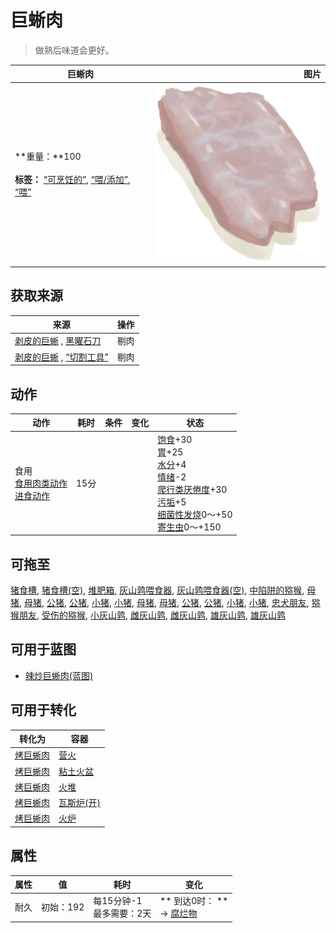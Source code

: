 # 巨蜥肉  
> 做熟后味道会更好。  
  
  巨蜥肉  |   图片   
 ----  |  ----:   
 **重量：**100<br><br>**标签：**	[“可烹饪的”](tag_Cookable.md), [“喂/添加”](tag_Feed.md), [“喂”](tag_Meat.md)  |  ![](Sprite/MonitorMeat.png)   
  
## 获取来源  
来源  |  操作  
----  |  ----  
[剥皮的巨蜥](MonitorSkinned.md) , [黑曜石刀](KnifeObsidian.md)  |  剔肉  
[剥皮的巨蜥](MonitorSkinned.md) , [“切割工具”](tag_Cutter.md)  |  剔肉  
## 动作  
动作  |  耗时  |  条件  |  变化  |  状态  
----  |  ----  |  ----  |  ----  |  ----  
食用<br>[食用肉类动作](CarnivorousAction.md)<br>[进食动作](EatingAction.md)  |  15分  |    |    |  [饱食](Satiation.md)+30<br>[胃](Stomach.md)+25<br>[水分](Hydration.md)+4<br>[情绪](Morale.md)-2<br>[爬行类厌倦度](SaturationReptile.md)+30<br>[污垢](Filth.md)+5<br>[细菌性发烧](BacteriaFever.md)0～+50<br>[寄生虫](Parasites.md)0～+150  
## 可拖至  
[猪食槽](BoarFeeder.md), [猪食槽(空)](BoarFeederEmpty.md), [堆肥箱](CompostBin.md), [灰山鹑喂食器](PartridgeFeeder.md), [灰山鹑喂食器(空)](PartridgeFeederEmpty.md), [中陷阱的猕猴](CageTrapMacaque.md), [母猪](BoarEnclosureFemale.md), [母猪](BoarEnclosureFemale.md), [公猪](BoarEnclosureMale.md), [公猪](BoarEnclosureMale.md), [小猪](BoarEnclosurePiglet.md), [小猪](BoarEnclosurePiglet.md), [母猪](BoarTiedFemale.md), [母猪](BoarTiedFemale.md), [公猪](BoarTiedMale.md), [公猪](BoarTiedMale.md), [小猪](BoarTiedPiglet.md), [小猪](BoarTiedPiglet.md), [忠犬朋友](DogFriend.md), [猕猴朋友](MacaqueFriend.md), [受伤的猕猴](MacaqueWounded.md), [小灰山鹑](PartridgeChick.md), [雌灰山鹑](PartridgeFemaleEnclosure.md), [雌灰山鹑](PartridgeFemaleLive.md), [雄灰山鹑](PartridgeMaleEnclosure.md), [雄灰山鹑](PartridgeMaleLive.md)  
## 可用于蓝图  
- [辣炒巨蜥肉(蓝图)](Bp_LizardFry.md)  
  
  
## 可用于转化  
转化为  |  容器  
----  |  ----  
[烤巨蜥肉](MonitorMeatCooked.md)  |  [营火](Campfire.md)  
[烤巨蜥肉](MonitorMeatCooked.md)  |  [粘土火盆](ClayFirePit.md)  
[烤巨蜥肉](MonitorMeatCooked.md)  |  [火堆](Fire.md)  
[烤巨蜥肉](MonitorMeatCooked.md)  |  [瓦斯炉(开)](GasCookerOn.md)  
[烤巨蜥肉](MonitorMeatCooked.md)  |  [火炉](Stove.md)  
## 属性   
属性  |  值  |  耗时  |  变化  
----  |  ----  |  ----  |  ----  
耐久  |  初始：192  |  每15分钟-1<br>最多需要：2天  |  ** 到达0时： **<br>→ [腐烂物](RottenRemains.md)  
